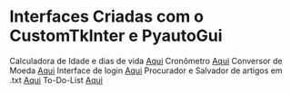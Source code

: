 # Interfaces Criadas com o CustomTkInter e PyautoGui
Calculadora de Idade e dias de vida [Aqui](https://github.com/1caue/TKInterCustom/tree/main/Calc_Idade)
Cronômetro [Aqui](https://github.com/1caue/TKInterCustom/tree/main/Cron)
Conversor de Moeda [Aqui](https://github.com/1caue/TKInterCustom/tree/main/Conv)
Interface de login [Aqui](https://github.com/1caue/TKInterCustom/tree/main/LoginInterface)
Procurador e Salvador de artigos em .txt [Aqui](https://github.com/1caue/TKInterCustom/tree/main/Search)
To-Do-List [Aqui](https://github.com/1caue/TKInterCustom/tree/main/ToDoList)
